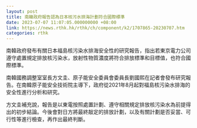 ```yaml
---
layout: post
title: 南韓政府報告認為日本核污水排海計劃符合國際標準
date: 2023-07-07 11:07:05.000000000 +08:00
link: https://news.rthk.hk/rthk/ch/component/k2/1707865-20230707.htm
categories: rthk
---
```


南韓政府發布有關日本福島核污染水排海安全性的研究報告，指出若東京電力公司遵守處置規定排放核污染水，放射性物質濃度將符合排放標準和目標值，也符合國際標準。

南韓國務調整室室長方文圭、原子能安全委員會委員長劉國熙在記者會發布研究報告。在南韓原子能安全技術院主導下，政府從2021年8月起對福島核污染水排海的安全性進行分析和研究。

方文圭補充說，報告是以東電按照處置計劃、遵守相關規定排放核污染水為前提得出的初步結論。今後會對日方將最終敲定的排放計劃，以及有關計劃是否妥當、可行性等進行檢查，再作出最終判斷。
